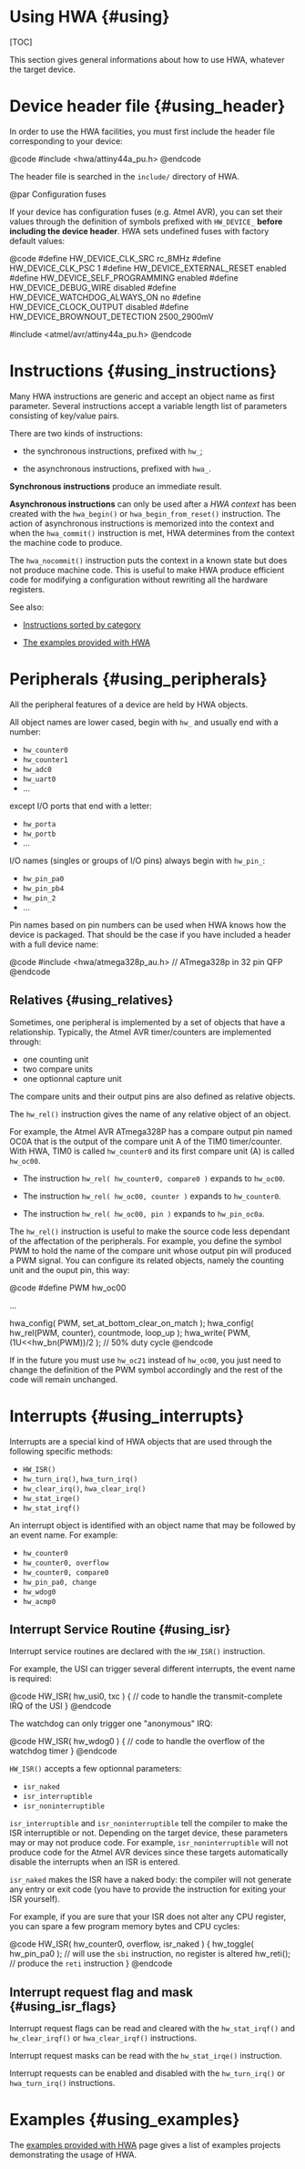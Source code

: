 
Using HWA {#using}
=========

[TOC]

This section gives general informations about how to use HWA, whatever the
target device.


Device header file {#using_header}
==================

In order to use the HWA facilities, you must first include the header file
corresponding to your device:

@code
#include <hwa/attiny44a_pu.h>
@endcode

The header file is searched in the `include/` directory of HWA.

@par Configuration fuses

If your device has configuration fuses (e.g. Atmel AVR), you can set their
values through the definition of symbols prefixed with `HW_DEVICE_` __before
including the device header__. HWA sets undefined fuses with factory default
values:

@code
#define HW_DEVICE_CLK_SRC               rc_8MHz
#define HW_DEVICE_CLK_PSC               1
#define HW_DEVICE_EXTERNAL_RESET        enabled
#define HW_DEVICE_SELF_PROGRAMMING      enabled
#define HW_DEVICE_DEBUG_WIRE            disabled
#define HW_DEVICE_WATCHDOG_ALWAYS_ON    no
#define HW_DEVICE_CLOCK_OUTPUT          disabled
#define HW_DEVICE_BROWNOUT_DETECTION    2500_2900mV

#include <atmel/avr/attiny44a_pu.h>
@endcode


Instructions {#using_instructions}
============

Many HWA instructions are generic and accept an object name as first
parameter. Several instructions accept a variable length list of parameters
consisting of key/value pairs.

There are two kinds of instructions:

 * the synchronous instructions, prefixed with `hw_`;

 * the asynchronous instructions, prefixed with `hwa_`.

__Synchronous instructions__ produce an immediate result.

__Asynchronous instructions__ can only be used after a _HWA context_ has been
created with the `hwa_begin()` or `hwa_begin_from_reset()` instruction. The
action of asynchronous instructions is memorized into the context and when the
`hwa_commit()` instruction is met, HWA determines from the context the machine
code to produce.

The `hwa_nocommit()` instruction puts the context in a known state but does not
produce machine code. This is useful to make HWA produce efficient code for
modifying a configuration without rewriting all the hardware registers.

See also:

 * <a href="modules.html">Instructions sorted by category</a>

 * <a href="examples.html">The examples provided with HWA</a>


Peripherals {#using_peripherals}
===========

All the peripheral features of a device are held by HWA objects.

All object names are lower cased, begin with `hw_` and usually end with a
number:

 * `hw_counter0`
 * `hw_counter1`
 * `hw_adc0`
 * `hw_uart0`
 * ...

except I/O ports that end with a letter:

 * `hw_porta`
 * `hw_portb`
 * ...

I/O names (singles or groups of I/O pins) always begin with `hw_pin_`:

 * `hw_pin_pa0`
 * `hw_pin_pb4`
 * `hw_pin_2`
 * ...

Pin names based on pin numbers can be used when HWA knows how the device is
packaged. That should be the case if you have included a header with a full
device name:

@code
#include <hwa/atmega328p_au.h>  // ATmega328p in 32 pin QFP
@endcode


Relatives {#using_relatives}
---------

Sometimes, one peripheral is implemented by a set of objects that have a
relationship. Typically, the Atmel AVR timer/counters are implemented through:

 * one counting unit
 * two compare units
 * one optionnal capture unit

The compare units and their output pins are also defined as relative objects.

The `hw_rel()` instruction gives the name of any relative object of an
object.

For example, the Atmel AVR ATmega328P has a compare output pin named OC0A that
is the output of the compare unit A of the TIM0 timer/counter. With HWA, TIM0 is
called `hw_counter0` and its first compare unit (A) is called `hw_oc00`.

 * The instruction `hw_rel( hw_counter0, compare0 )` expands to `hw_oc00`.

 * The instruction `hw_rel( hw_oc00, counter )` expands to `hw_counter0`.

 * The instruction `hw_rel( hw_oc00, pin )` expands to `hw_pin_oc0a`.

The `hw_rel()` instruction is useful to make the source code less dependant of
the affectation of the peripherals. For example, you define the symbol PWM to
hold the name of the compare unit whose output pin will produced a PWM
signal. You can configure its related objects, namely the counting unit and the
ouput pin, this way:

@code
#define PWM	hw_oc00

...

hwa_config( PWM, set_at_bottom_clear_on_match );
hwa_config( hw_rel(PWM, counter), countmode, loop_up );
hwa_write( PWM, (1U<<hw_bn(PWM))/2 ); // 50% duty cycle
@endcode

If in the future you must use `hw_oc21` instead of `hw_oc00`, you just need to
change the definition of the PWM symbol accordingly and the rest of the code
will remain unchanged.


Interrupts {#using_interrupts}
==========

Interrupts are a special kind of HWA objects that are used through the following
specific methods:

 * `HW_ISR()`
 * `hw_turn_irq()`, `hwa_turn_irq()`
 * `hw_clear_irq()`, `hwa_clear_irq()`
 * `hw_stat_irqe()`
 * `hw_stat_irqf()`

An interrupt object is identified with an object name that may be followed by an
event name. For example:

 * `hw_counter0`
 * `hw_counter0, overflow`
 * `hw_counter0, compare0`
 * `hw_pin_pa0, change`
 * `hw_wdog0`
 * `hw_acmp0`


Interrupt Service Routine {#using_isr}
-------------------------

Interrupt service routines are declared with the `HW_ISR()` instruction.

For example, the USI can trigger several different interrupts, the event name is
required:

@code
HW_ISR( hw_usi0, txc )
{
  // code to handle the transmit-complete IRQ of the USI
}
@endcode

The watchdog can only trigger one "anonymous" IRQ:

@code
HW_ISR( hw_wdog0 )
{
  // code to handle the overflow of the watchdog timer
}
@endcode


`HW_ISR()` accepts a few optionnal parameters:

 * `isr_naked`
 * `isr_interruptible`
 * `isr_noninterruptible`

`isr_interruptible` and `isr_noninterruptible` tell the compiler to make the ISR
interruptible or not. Depending on the target device, these parameters may or
may not produce code. For example, `isr_noninterruptible` will not produce code
for the Atmel AVR devices since these targets automatically disable the
interrupts when an ISR is entered.

`isr_naked` makes the ISR have a naked body: the compiler will not generate any
entry or exit code (you have to provide the instruction for exiting your ISR
yourself).

For example, if you are sure that your ISR does not alter any CPU register, you
can spare a few program memory bytes and CPU cycles:

@code
HW_ISR( hw_counter0, overflow, isr_naked )
{
  hw_toggle( hw_pin_pa0 ); // will use the `sbi` instruction, no register is altered
  hw_reti();               // produce the `reti` instruction
}
@endcode


Interrupt request flag and mask {#using_isr_flags}
-------------------------------

Interrupt request flags can be read and cleared with the `hw_stat_irqf()` and
`hw_clear_irqf()` or `hwa_clear_irqf()` instructions.

Interrupt request masks can be read with the `hw_stat_irqe()` instruction.

Interrupt requests can be enabled and disabled with the `hw_turn_irq()` or
`hwa_turn_irq()` instructions.



Examples {#using_examples}
========

The <a href="examples.html">examples provided with HWA</a> page gives a list of
examples projects demonstrating the usage of HWA.
